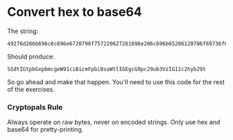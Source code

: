 
# Convert hex to base64

The string:

```
49276d206b696c6c696e6720796f757220627261696e206c696b65206120706f69736f6e6f7573206d757368726f6f6d
```
Should produce:
```
SSdtIGtpbGxpbmcgeW91ciBicmFpbiBsaWtlIGEgcG9pc29ub3VzIG11c2hyb29t
```
So go ahead and make that happen. You'll need to use this code for the rest of the exercises.

### Cryptopals Rule

Always operate on raw bytes, never on encoded strings. Only use hex and base64 for pretty-printing.
